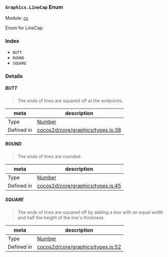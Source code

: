 ### `Graphics.LineCap` Enum



Module: [cc](../modules/cc.md)


Enum for LineCap.


### Index
  - `BUTT`
  - `ROUND`
  - `SQUARE`

### Details


##### BUTT

> The ends of lines are squared off at the endpoints.

| meta | description |
|------|-------------|
| Type | <a href="https://developer.mozilla.org/en/JavaScript/Reference/Global_Objects/Number" class="crosslink external" target="_blank">Number</a> |
| Defined in | [cocos2d/core/graphics/types.js:38](https://github.com/cocos-creator/engine/blob/79b9133d6e0e44b4b8f033ba86231ae21522f2dc/cocos2d/core/graphics/types.js#L38) |



##### ROUND

> The ends of lines are rounded.

| meta | description |
|------|-------------|
| Type | <a href="https://developer.mozilla.org/en/JavaScript/Reference/Global_Objects/Number" class="crosslink external" target="_blank">Number</a> |
| Defined in | [cocos2d/core/graphics/types.js:45](https://github.com/cocos-creator/engine/blob/79b9133d6e0e44b4b8f033ba86231ae21522f2dc/cocos2d/core/graphics/types.js#L45) |



##### SQUARE

> The ends of lines are squared off by adding a box with an equal width and half the height of the line's thickness.

| meta | description |
|------|-------------|
| Type | <a href="https://developer.mozilla.org/en/JavaScript/Reference/Global_Objects/Number" class="crosslink external" target="_blank">Number</a> |
| Defined in | [cocos2d/core/graphics/types.js:52](https://github.com/cocos-creator/engine/blob/79b9133d6e0e44b4b8f033ba86231ae21522f2dc/cocos2d/core/graphics/types.js#L52) |


